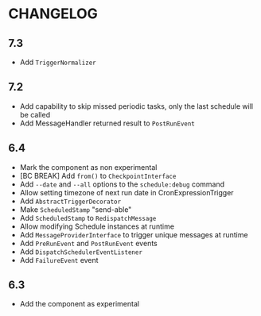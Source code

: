 CHANGELOG
=========

7.3
---

 * Add `TriggerNormalizer`

7.2
---

 * Add capability to skip missed periodic tasks, only the last schedule will be called
 * Add MessageHandler returned result to `PostRunEvent`

6.4
---

 * Mark the component as non experimental
 * [BC BREAK] Add `from()` to `CheckpointInterface`
 * Add `--date` and `--all` options to the `schedule:debug` command
 * Allow setting timezone of next run date in CronExpressionTrigger
 * Add `AbstractTriggerDecorator`
 * Make `ScheduledStamp` "send-able"
 * Add `ScheduledStamp` to `RedispatchMessage`
 * Allow modifying Schedule instances at runtime
 * Add `MessageProviderInterface` to trigger unique messages at runtime
 * Add `PreRunEvent` and `PostRunEvent` events
 * Add `DispatchSchedulerEventListener`
 * Add `FailureEvent` event

6.3
---

 * Add the component as experimental
